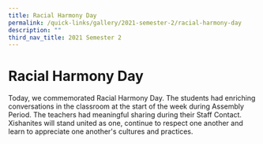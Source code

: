 ```yaml
---
title: Racial Harmony Day
permalink: /quick-links/gallery/2021-semester-2/racial-harmony-day
description: ""
third_nav_title: 2021 Semester 2
---
```

# **Racial Harmony Day**

Today, we commemorated Racial Harmony Day. The students had enriching conversations in the classroom at the start of the week during Assembly Period. The teachers had meaningful sharing during their Staff Contact. Xishanites will stand united as one, continue to respect one another and learn to appreciate one another's cultures and practices.